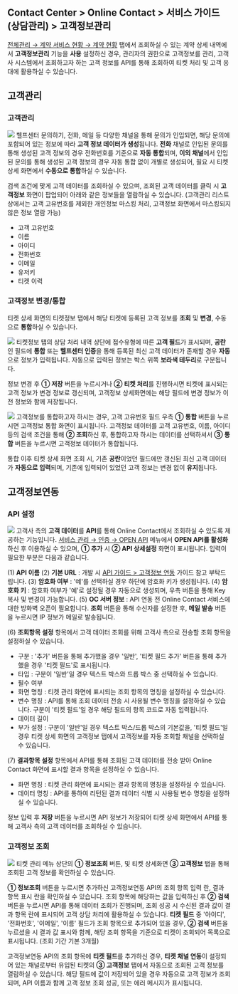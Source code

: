 ## Contact Center > Online Contact > 서비스 가이드 (상담관리) > 고객정보관리
[전체관리 → 계약 서비스 현황 → 계약 현황](https://docs.toast.com/ko/Contact%20Center/ko/online-contact-guide-global-management/#_2) 탭에서 조회하실 수 있는 계약 상세 내역에서 **고객정보관리** 기능을 **사용** 설정하신 경우, 관리자의 권한으로 고객정보를 관리, 고객사 시스템에서 조회하고자 하는 고객 정보를 API를 통해 조회하여 티켓 처리 및 고객 응대에 활용하실 수 있습니다. 

## 고객관리
### 고객관리
![](http://static.toastoven.net/prod_contact_center/2.2.7-(3).png)
헬프센터 문의하기, 전화, 메일 등 다양한 채널을 통해 문의가 인입되면, 해당 문의에 포함되어 있는 정보에 따라 **고객 정보 데이터가 생성**됩니다.
**전화** 채널로 인입된 문의를 통해 생성된 고객 정보의 경우 전화번호를 기준으로 **자동 통합**되며, **이외 채널**에서 인입된 문의를 통해 생성된 고객 정보의 경우 자동 통합 없이 개별로 생성되어, 필요 시 티켓 상세 화면에서 **수동으로 통합**하실 수 있습니다. 

검색 조건에 맞게 고객 데이터를 조회하실 수 있으며, 조회된 고객 데이터를 클릭 시 **고객정보** 화면이 팝업되어 아래와 같은 정보들을 열람하실 수 있습니다.
(고객관리 리스트 상에서는 고객 고유번호를 제외한 개인정보 마스킹 처리, 고객정보 화면에서 마스킹되지 않은 정보 열람 가능)

- 고객 고유번호
- 이름
- 아이디
- 전화번호
- 이메일
- 유저키
- 티켓 이력

### 고객정보 변경/통합
티켓 상세 화면의 티켓정보 탭에서 해당 티켓에 등록된 고객 정보를 **조회** 및 **변경**, 수동으로 **통합**하실 수 있습니다.

![](http://static.toastoven.net/prod_contact_center/2.2.7-(8).png)
티켓정보 탭의 상담 처리 내역 상단에 접수유형에 따른 **고객 필드**가 표시되며, **공란**인 필드에 **통합** 또는 **헬프센터 인증**을 통해 등록된 최신 고객 데이터가 존재할 경우 **자동**으로 정보가 입력됩니다. 자동으로 입력된 정보는 박스 위쪽 **보라색 테두리**로 구분됩니다.

정보 변경 후 **① 저장** 버튼을 누르시거나 **② 티켓 처리**를 진행하시면 티켓에 표시되는 고객 정보가 변경 정보로 갱신되며, 고객정보 상세화면에는 해당 필드에 변경 정보가 이전 정보와 함께 저장됩니다.  

![](http://static.toastoven.net/prod_contact_center/2.2.7-(9).png)
고객정보를 통합하고자 하시는 경우, 고객 고유번호 필드 우측 **① 통합** 버튼을 누르시면 고객정보 통합 화면이 표시됩니다.
고객정보 데이터를 고객 고유번호, 이름, 아이디 등의 검색 조건을 통해 **② 조회**하신 후, 통합하고자 하시는 데이터를 선택하셔서 **③ 통합** 버튼을 누르시면 고객정보 데이터가 통합됩니다.

통합 이후 티켓 상세 화면 조회 시, 기존 **공란**이었던 필드에만 갱신된 최신 고객 데이터가 **자동으로 입력**되며, 기존에 입력되어 있었던 고객 정보는 변경 없이 **유지**됩니다.

## 고객정보연동
### API 설정
![](http://static.toastoven.net/prod_contact_center/2.2.7-(6).png)
고객사 측의 **고객 데이터**를 **API**를 통해 Online Contact에서 조회하실 수 있도록 제공하는 기능입니다.
[서비스 관리 → 인증 → OPEN API](https://docs.toast.com/ko/Contact%20Center/ko/online-contact-guide-service-management/#open-api) 메뉴에서 **OPEN API를 활성화**하신 후 이용하실 수 있으며, **① 추가** 시 **② API 상세설정** 화면이 표시됩니다. 입력이 필요한 부분은 다음과 같습니다.

(1) **API 이름**
(2) **기본 URL** : 개발 시 [API 가이드 > 고객정보 연동](https://docs.toast.com/ko/Contact%20Center/ko/online-contact-api-guide-openapi-customer-data/) 가이드 참고 부탁드립니다.
(3) **암호화 여부** : '예'를 선택하실 경우 하단에 암호화 키가 생성됩니다.
(4) **암호화 키** : 암호화 여부가 '예'로 설정될 경우 자동으로 생성되며, 우측 버튼을 통해 Key 복사 및 변경이 가능합니다.
(5) **OC 서버 정보** : API 연동 전 Online Contact 서비스에 대한 방화벽 오픈이 필요합니다. **조회** 버튼을 통해 수신자를 설정한 후, **메일 발송** 버튼을 누르시면 IP 정보가 메일로 발송됩니다.

(6) **조회항목 설정** 항목에서 고객 데이터 조회를 위해 고객사 측으로 전송할 조회 항목을 설정하실 수 있습니다. 

- 구분 : '추가' 버튼을 통해 추가했을 경우 '일반', '티켓 필드 추가' 버튼을 통해 추가했을 경우 '티켓 필드'로 표시됩니다.   
- 타입 : 구분이 '일반'일 경우 텍스트 박스와 드롭 박스 중 선택하실 수 있습니다.
- 필수 여부
- 화면 명칭 : 티켓 관리 화면에 표시되는 조회 항목의 명칭을 설정하실 수 있습니다.
- 변수 명칭 : API를 통해 조회 데이터 전송 시 사용될 변수 명칭을 설정하실 수 있습니다. 구분이 '티켓 필드'일 경우 해당 필드의 항목 코드로 자동 입력됩니다. 
- 데이터 길이
- 부가 설정 : 구분이 '일반'일 경우 텍스트 박스/드롭 박스의 기본값을, '티켓 필드'일 경우 티켓 상세 화면의 고객정보 탭에서 고객정보를 자동 조회할 채널을 선택하실 수 있습니다.

(7) **결과항목 설정** 항목에서 API를 통해 조회된 고객 데이터를 전송 받아 Online Contact 화면에 표시할 결과 항목을 설정하실 수 있습니다. 

- 화면 명칭 : 티켓 관리 화면에 표시되는 결과 항목의 명칭을 설정하실 수 있습니다.
- 데이터 명칭 : API를 통하여 리턴된 결과 데이터 식별 시 사용될 변수 명칭을 설정하실 수 있습니다.

정보 입력 후 **저장** 버튼을 누르시면 API 정보가 저장되어 티켓 상세 화면에서 API를 통해 고객사 측의 고객 데이터를 조회하실 수 있습니다.

### 고객정보 조회
![](http://static.toastoven.net/prod_contact_center/2.2.7-(7).png)
티켓 관리 메뉴 상단의 **① 정보조회** 버튼, 및 티켓 상세화면 **③ 고객정보** 탭을 통해 조회된 고객 정보를 확인하실 수 있습니다.

**① 정보조회** 버튼을 누르시면 추가하신 고객정보연동 API의 조회 항목 입력 란, 결과 항목 표시 란을 확인하실 수 있습니다. 조회 항목에 해당하는 값을 입력하신 후 **② 검색** 버튼을 누르시면 API를 통해 데이터 조회가 진행되며, 조회 성공 시 수신된 결과 값이 결과 항목 란에 표시되어 고객 상담 처리에 활용하실 수 있습니다. 
**티켓 필드** 중 '아이디', '전화번호', '이메일', '이름' 필드가 조회 항목으로 추가되어 있을 경우, **② 검색** 버튼을 누르셨을 시 결과 값 표시와 함께, 해당 조회 항목을 기준으로 티켓이 조회되어 목록으로 표시됩니다. (조회 기간 기본 3개월)

고객정보연동 API의 조회 항목에 **티켓 필드**를 추가하신 경우, **티켓 채널 연동**이 설정되어 있는 채널로부터 유입된 티켓의 **③ 고객정보** 탭에서 자동으로 조회된 고객 정보를 열람하실 수 있습니다. 해당 필드에 값이 저장되어 있을 경우 자동으로 고객 정보가 조회되며, API 이름과 함께 고객 정보 조회 성공, 또는 에러 메시지가 표시됩니다.  
